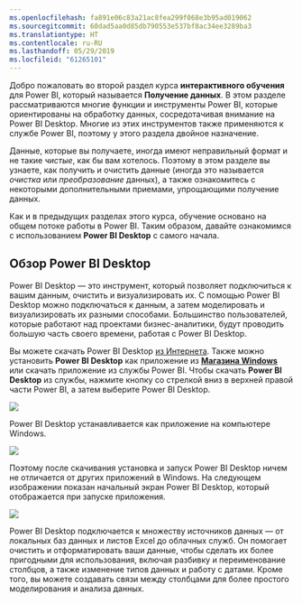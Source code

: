 ```yaml
---
ms.openlocfilehash: fa891e06c83a21ac8fea299f068e3b95ad019062
ms.sourcegitcommit: 60dad5aa0d85db790553e537bf8ac34ee3289ba3
ms.translationtype: HT
ms.contentlocale: ru-RU
ms.lasthandoff: 05/29/2019
ms.locfileid: "61265101"
---
```

Добро пожаловать во второй раздел курса **интерактивного обучения** для Power BI, который называется **Получение данных**. В этом разделе рассматриваются многие функции и инструменты Power BI, которые ориентированы на обработку данных, сосредотачивая внимание на Power BI Desktop. Многие из этих инструментов также применяются к службе Power BI, поэтому у этого раздела двойное назначение.

Данные, которые вы получаете, иногда имеют неправильный формат и не такие *чистые*, как бы вам хотелось. Поэтому в этом разделе вы узнаете, как получить и очистить данные (иногда это называется *очистка* или *преобразование* данных), а также ознакомитесь с некоторыми дополнительными приемами, упрощающими получение данных.

Как и в предыдущих разделах этого курса, обучение основано на общем потоке работы в Power BI. Таким образом, давайте ознакомимся с использованием **Power BI Desktop** с самого начала.

## <a name="an-overview-of-power-bi-desktop"></a>Обзор Power BI Desktop
Power BI Desktop — это инструмент, который позволяет подключиться к вашим данным, очистить и визуализировать их. С помощью Power BI Desktop можно подключаться к данным, а затем моделировать и визуализировать их разными способами. Большинство пользователей, которые работают над проектами бизнес-аналитики, будут проводить большую часть своего времени, работая с Power BI Desktop.

Вы можете скачать Power BI Desktop [из Интернета](http://go.microsoft.com/fwlink/?LinkID=521662). Также можно установить **Power BI Desktop** как приложение из [**Магазина Windows**](http://aka.ms/pbidesktopstore) или скачать приложение из службы Power BI. Чтобы скачать **Power BI Desktop** из службы, нажмите кнопку со стрелкой вниз в верхней правой части Power BI, а затем выберите Power BI Desktop.

![](media/1-1-overview-of-power-bi-desktop/1-1_1.png)

Power BI Desktop устанавливается как приложение на компьютере Windows.

![](media/1-1-overview-of-power-bi-desktop/1-1_2.png)

Поэтому после скачивания установка и запуск Power BI Desktop ничем не отличается от других приложений в Windows. На следующем изображении показан начальный экран Power BI Desktop, который отображается при запуске приложения.

![](media/1-1-overview-of-power-bi-desktop/1-1_3.png)

Power BI Desktop подключается к множеству источников данных — от локальных баз данных и листов Excel до облачных служб. Он помогает очистить и отформатировать ваши данные, чтобы сделать их более пригодными для использования, включая разбивку и переименование столбцов, а также изменение типов данных и работу с датами. Кроме того, вы можете создавать связи между столбцами для более простого моделирования и анализа данных.

